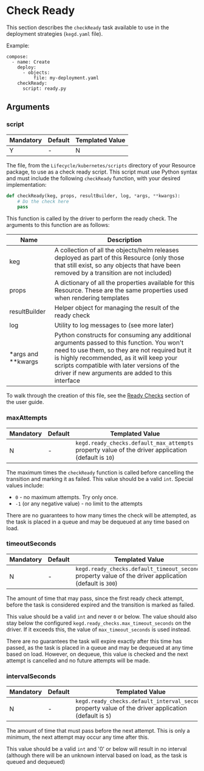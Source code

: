 # Check Ready

This section describes the `checkReady` task available to use in the deployment strategies (`kegd.yaml` file).

Example:
```
compose:
  - name: Create
    deploy:
      - objects:
          file: my-deployment.yaml
    checkReady:
      script: ready.py
```

## Arguments

### script

| Mandatory | Default | Templated Value |
| --- | --- | --- | 
| Y | - | N |

The file, from the `Lifecycle/kubernetes/scripts` directory of your Resource package, to use as a check ready script. This script must use Python syntax and must include the following `checkReady` function, with your desired implementation:

```python
def checkReady(keg, props, resultBuilder, log, *args, **kwargs):
    # Do the check here
    pass 
```

This function is called by the driver to perform the ready check. The arguments to this function are as follows:

| Name | Description |
| --- | --- |
| keg | A collection of all the objects/helm releases deployed as part of this Resource (only those that still exist, so any objects that have been removed by a transition are not included) |
| props | A dictionary of all the properties available for this Resource. These are the same properties used when rendering templates |
| resultBuilder | Helper object for managing the result of the ready check | 
| log | Utility to log messages to (see more later) |
| *args and **kwargs | Python constructs for consuming any additional arguments passed to this function. You won't need to use them, so they are not required but it is highly recommended, as it will keep your scripts compatible with later versions of the driver if new arguments are added to this interface |

To walk through the creation of this file, see the [Ready Checks](../user-guide/ready-checks.md) section of the user guide.

### maxAttempts

| Mandatory | Default | Templated Value |
| --- | --- | --- | 
| N | - | `kegd.ready_checks.default_max_attempts` property value of the driver application (default is `10`) | N |

The maximum times the `checkReady` function is called before cancelling the transition and marking it as failed. This value should be a valid `int`. Special values include:

- `0` - no maximum attempts. Try only once.
- `-1` (or any negative value) - no limit to the attempts

There are no guarantees to how many times the check will be attempted, as the task is placed in a queue and may be dequeued at any time based on load.

### timeoutSeconds

| Mandatory | Default | Templated Value |
| --- | --- | --- | 
| N | - | `kegd.ready_checks.default_timeout_seconds` property value of the driver application (default is `300`) | N |

The amount of time that may pass, since the first ready check attempt, before the task is considered expired and the transition is marked as failed. 

This value should be a valid `int` and never `0` or below. The value should also stay below the configured `kegd.ready_checks.max_timeout_seconds` on the driver. If it exceeds this, the value of `max_timeout_seconds` is used instead.

There are no guarantees the task will expire exactly after this time has passed, as the task is placed in a queue and may be dequeued at any time based on load. However, on dequeue, this value is checked and the next attempt is cancelled and no future attempts will be made.

### intervalSeconds

| Mandatory | Default | Templated Value |
| --- | --- | --- | 
| N | - | `kegd.ready_checks.default_interval_seconds` property value of the driver application (default is `5`) | N |

The amount of time that must pass before the next attempt. This is only a minimum, the next attempt may occur any time after this.

This value should be a valid `int` and '0' or below will result in no interval (although there will be an unknown interval based on load, as the task is queued and dequeued)
